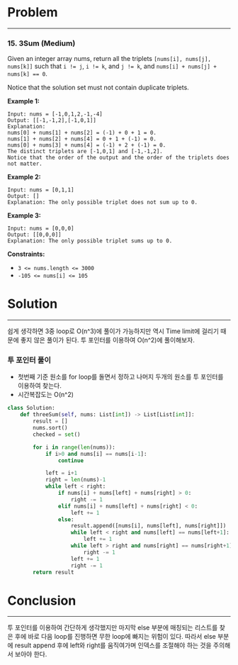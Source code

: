 

# Problem

---

### 15. 3Sum (Medium)

Given an integer array nums, return all the triplets `[nums[i], nums[j], nums[k]]` such that `i != j`, `i != k`, and `j != k`, and `nums[i] + nums[j] + nums[k] == 0`.

Notice that the solution set must not contain duplicate triplets.



**Example 1:**

```
Input: nums = [-1,0,1,2,-1,-4]
Output: [[-1,-1,2],[-1,0,1]]
Explanation: 
nums[0] + nums[1] + nums[2] = (-1) + 0 + 1 = 0.
nums[1] + nums[2] + nums[4] = 0 + 1 + (-1) = 0.
nums[0] + nums[3] + nums[4] = (-1) + 2 + (-1) = 0.
The distinct triplets are [-1,0,1] and [-1,-1,2].
Notice that the order of the output and the order of the triplets does not matter.
```



**Example 2:**

```
Input: nums = [0,1,1]
Output: []
Explanation: The only possible triplet does not sum up to 0.
```



**Example 3:**

```
Input: nums = [0,0,0]
Output: [[0,0,0]]
Explanation: The only possible triplet sums up to 0.
```



**Constraints:**

- `3 <= nums.length <= 3000`
- `-105 <= nums[i] <= 105`



# Solution

---

쉽게 생각하면 3중 loop로 O(n^3)에 풀이가 가능하지만 역시 Time limit에 걸리기 때문에 좋지 않은 풀이가 된다. 투 포인터를 이용하여 O(n^2)에 풀이해보자.



### 투 포인터 풀이

- 첫번째 기준 원소를 for loop를 돌면서 정하고 나머지 두개의 원소를 투 포인터를 이용하여 찾는다.
- 시간복잡도는 O(n^2)

```python
class Solution:
    def threeSum(self, nums: List[int]) -> List[List[int]]:
        result = []
        nums.sort()
        checked = set()

        for i in range(len(nums)):
            if i>0 and nums[i] == nums[i-1]:
                continue

            left = i+1
            right = len(nums)-1
            while left < right:
                if nums[i] + nums[left] + nums[right] > 0:
                    right -= 1 
                elif nums[i] + nums[left] + nums[right] < 0:
                    left += 1
                else:
                    result.append([nums[i], nums[left], nums[right]])
                    while left < right and nums[left] == nums[left+1]:
                        left += 1 
                    while left > right and nums[right] == nums[right+1]:
                        right -= 1 
                    left += 1
                    right -= 1
        return result

```



# Conclusion

---

투 포인터를 이용하여 간단하게 생각했지만 마지막 else 부분에 매칭되는 리스트를 찾은 후에 바로 다음 loop를 진행하면 무한 loop에 빠지는 위험이 있다. 따라서 else 부분에 result append 후에 left와 right를 움직여가며 인덱스를 조절해야 하는 것을 주의해서 보아야 한다.